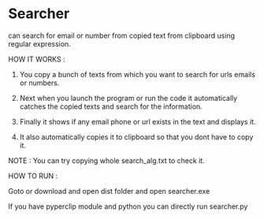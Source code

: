 # Searcher
can search for email or number from copied text from clipboard using regular expression.

HOW IT WORKS :

1. You copy a bunch of texts from which you want to search for urls       emails or numbers.

2. Next when you launch the program or run the code it automatically catches the copied texts and search for the information.

3. Finally it shows if any email phone or url exists in the text and displays it. 

4. It also automatically copies it to clipboard so that you dont have to copy it.

NOTE : You can try copying whole search_alg.txt to check it.


HOW TO RUN :

Goto or download and open dist folder and open searcher.exe 

If you have pyperclip module and python you can directly run searcher.py
